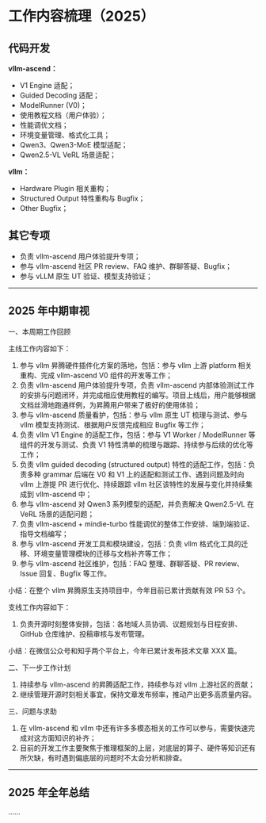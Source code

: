 # 工作内容梳理（2025）

## 代码开发

**vllm-ascend：**

- V1 Engine 适配；
- Guided Decoding 适配；
- ModelRunner (V0)；
- 使用教程文档（用户体验）；
- 性能调优文档；
- 环境变量管理、格式化工具；
- Qwen3、Qwen3-MoE 模型适配；
- Qwen2.5-VL VeRL 场景适配；

**vllm：**

- Hardware Plugin 相关重构；
- Structured Output 特性重构与 Bugfix；
- Other Bugfix；

## 其它专项

- 负责 vllm-ascend 用户体验提升专项；
- 参与 vllm-ascend 社区 PR review、FAQ 维护、群聊答疑、Bugfix；
- 参与 vLLM 原生 UT 验证、模型支持验证；

---

## 2025 年中期审视

一、本周期工作回顾

主线工作内容如下：

1. 参与 vllm 昇腾硬件插件化方案的落地，包括：参与 vllm 上游 platform 相关重构、完成 vllm-ascend V0 组件的开发等工作；
2. 负责 vllm-ascend 用户体验提升专项，负责 vllm-ascend 内部体验测试工作的安排与问题闭环，并完成相应使用教程的编写。项目上线后，用户能够根据文档丝滑地跑通样例，为昇腾用户带来了极好的使用体验；
3. 参与 vllm-ascend 质量看护，包括：参与 vllm 原生 UT 梳理与测试、参与 vllm 模型支持测试、根据用户反馈完成相应 Bugfix 等工作；
4. 负责 vllm V1 Engine 的适配工作，包括：参与 V1 Worker / ModelRunner 等组件的开发与测试、负责 V1 特性清单的梳理与跟踪、持续参与后续的优化等工作；
5. 负责 vllm guided decoding (structured output) 特性的适配工作，包括：负责多种 grammar 后端在 V0 和 V1 上的适配和测试工作、遇到问题及时向 vllm 上游提 PR 进行优化、持续跟踪 vllm 社区该特性的发展与变化并持续集成到 vllm-ascend 中；
6. 参与 vllm-ascend 对 Qwen3 系列模型的适配，并负责解决 Qwen2.5-VL 在 VeRL 场景的适配问题；
7. 负责 vllm-ascend + mindie-turbo 性能调优的整体工作安排、端到端验证、指导文档编写；
8. 参与 vllm-ascend 开发工具和模块建设，包括：负责 vllm 格式化工具的迁移、环境变量管理模块的迁移与文档补齐等工作；
9. 参与 vllm-ascend 社区维护，包括：FAQ 整理、群聊答疑、PR review、Issue 回复、Bugfix 等工作。

小结：在整个 vllm 昇腾原生支持项目中，今年目前已累计贡献有效 PR 53 个。

支线工作内容如下：

1. 负责开源时刻整体安排，包括：各地域人员协调、议题规划与日程安排、GitHub 仓库维护、投稿审核与发布管理。

小结：在微信公众号和知乎两个平台上，今年已累计发布技术文章 XXX 篇。

二、下一步工作计划

1. 持续参与 vllm-ascend 的昇腾适配工作，持续参与对 vllm 上游社区的贡献；
2. 继续管理开源时刻相关事宜，保持文章发布频率，推动产出更多高质量内容。

三、问题与求助

1. 在 vllm-ascend 和 vllm 中还有许多多模态相关的工作可以参与，需要快速完成对这方面知识的补齐；
2. 目前的开发工作主要聚焦于推理框架的上层，对底层的算子、硬件等知识还有所欠缺，有时遇到偏底层的问题时不太会分析和排查。

---

## 2025 年全年总结

……

